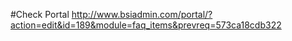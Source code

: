 #Check Portal
http://www.bsiadmin.com/portal/?action=edit&id=189&module=faq_items&prevreq=573ca18cdb322

